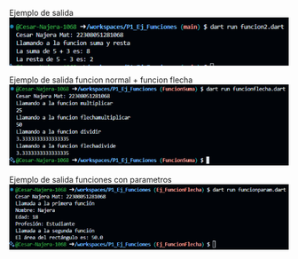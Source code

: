 Ejemplo de salida  
![alt text](image.png)

Ejemplo de salida funcion normal + funcion flecha
![alt text](image-1.png)

Ejemplo de salida funciones con parametros 
![alt text](image-2.png)